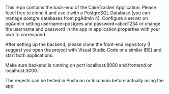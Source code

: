 This repo contains the back-end of the CakeTracker Application. Please feeel free to clone it and use it with a PostgreSQL Database (you can manage postgre databases from pgAdmin 4). Configure a server on pgAdmin setting username=postgres and password=abcd1234 or change the username and password in the app in application.properties with your own to correspond.

After setting up the backend, please clone the front-end repository (I suggest you open the project with Visual Studio Code or a similar IDE) and start both applications. 

Make sure backend is running on port localhost:8080 and frontend on localhost:3000. 

The reqests can be tested in Postman or Insomnia before actually using the app. 
